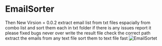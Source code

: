 # EmailSorter

Then New Virsion = 0.0.2
extract email list from txt files espacially from combo list
and sort them each in txt folder 
if there is any issues report it please
fixed bugs 
never over write the result file 
check the correct path 
extract the emails from any text file 
sort them to text file 
fast
![EmailSortet](https://i.ibb.co/5MvPk89/Github3.jpg)
